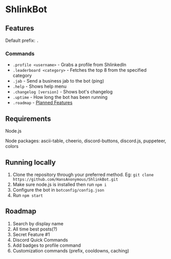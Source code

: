 # ShlinkBot

## Features

Default prefix: `.`

### Commands

* `.profile <username>` - Grabs a profile from ShlinkedIn
* `.leaderboard <category>` - Fetches the top 8 from the specified category
* `.jab` - Send a business jab to the bot (ping)
* `.help` - Shows help menu
* `.changelog [version]` - Shows bot's changelog
* `.uptime` - How long the bot has been running
* `.roadmap` - [Planned Features](https://github.com/HansAnonymous/ShlinkBot/README.md#roadmap)

## Requirements

Node.js

Node packages: ascii-table, cheerio, discord-buttons, discord.js, puppeteer, colors

## Running locally

1. Clone the repository through your preferred method. Eg:
`git clone https://github.com/HansAnonymous/ShlinkBot.git`
2. Make sure node.js is installed then run `npm i`
3. Configure the bot in `botconfig/config.json`
4. Run `npm start`

## Roadmap

1. Search by display name
2. All time best posts(?)
3. Secret Feature #1
4. Discord Quick Commands
5. Add badges to profile command
6. Customization commands (prefix, cooldowns, caching)
